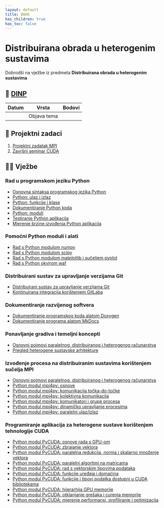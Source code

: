 ```yaml
---
layout: default
title: DOHS
has_children: true
has_toc: false
---
```

# Distribuirana obrada u heterogenim sustavima
Dobrodši na vježbe iz predmeta **Distribuirana obrada u heterogenim sustavima**

## 📅 [DINP](https://www.inf.uniri.hr/images/nastava/izvedbeni/2022_2023/DS/1_godina/DINP_DOHS_2022_2023.pdf)

| Datum | Vrsta | Bodovi |
| ----- | ----- | --------|
|       | Objava tema      |         | 

## 🚀 Projektni zadaci
1. [Projektni zadatak MPI]()
2. [Završni seminar CUDA](zavrsni-seminar-dohs-cuda)

## 👨‍💻 Vježbe

### Rad u programskom jeziku Python
- [Osnovna sintaksa programskog jezika Python](https://gaseri.org/hr/nastava/materijali/python-osnove-sintakse/)
- [Python: ulaz i izlaz](https://gaseri.org/hr/nastava/materijali/python-input-output/)
- [Python: funkcije i klase](https://gaseri.org/hr/nastava/materijali/python-funkcije-klase/)
- [Dokumentiranje Python koda](https://gaseri.org/hr/nastava/materijali/python-dokumentiranje/)
- [Python: moduli](https://gaseri.org/hr/nastava/materijali/python-modularizacija/)
- [Testiranje Python aplikacija](https://gaseri.org/hr/nastava/materijali/python-testiranje/)
- [Mjerenje brzine izvođenja Python aplikacija](https://gaseri.org/hr/nastava/materijali/python-timing-benchmarking/)

### Pomoćni Python moduli i alati
- [Rad s Python modulom numpy](https://gaseri.org/hr/nastava/materijali/python-modul-numpy/)
- [Rad s Python modulom scipy](https://gaseri.org/hr/nastava/materijali/python-modul-scipy/)
- [Rad s Python modulom matplotlib i sučeljem pyplot](https://gaseri.org/hr/nastava/materijali/python-modul-matplotlib/)
- [Rad s Python okvirom waf](https://gaseri.org/hr/nastava/materijali/python-okvir-waf/)

### Distribuirani sustav za upravljanje verzijama Git
- [Distribuirani sustav za upravljanje verzijama Git](https://gaseri.org/hr/nastava/materijali/git-upravljanje-verzijama/)
- [Kontinuirana integracija korištenjem GitLaba](https://gaseri.org/hr/nastava/materijali/gitlab-ci-cd/)

### Dokumentiranje razvijenog softvera
- [Dokumentiranje programskog koda alatom Doxygen](https://gaseri.org/hr/nastava/materijali/doxygen-dokumentiranje-programskog-koda/)
- [Dokumentiranje programa alatom MkDocs](https://gaseri.org/hr/nastava/materijali/mkdocs-dokumentiranje-programa/)

### Ponavljanje gradiva i temeljni koncepti
- [Osnovni pojmovi paralelnog, distribuiranog i heterogenog računarstva](https://gaseri.org/hr/nastava/materijali/paralelno-distribuirano-heterogeno-racunarstvo-pojmovi/)
- [Pregled heterogene sustavske arhitekture](https://gaseri.org/hr/nastava/materijali/hsa-pregled/)

### Izvođenje procesa na distribuiranim sustavima korištenjem sučelja MPI
- [Osnovni pojmovi paralelnog, distribuiranog i heterogenog računarstva](https://gaseri.org/hr/nastava/materijali/paralelno-distribuirano-heterogeno-racunarstvo-pojmovi/)
- [Python modul mpi4py: osnove](https://gaseri.org/hr/nastava/materijali/python-modul-mpi4py-osnove/)
- [Python modul mpi4py: komunikacija točka-do-točke](https://gaseri.org/hr/nastava/materijali/python-modul-mpi4py-komunikacija-tocka-do-tocke/)
- [Python modul mpi4py: kolektivna komunikacija](https://gaseri.org/hr/nastava/materijali/python-modul-mpi4py-kolektivna-komunikacija/)
- [Python modul mpi4py: komunikatori i grupe procesa](https://gaseri.org/hr/nastava/materijali/python-modul-mpi4py-komunikatori-grupe/)
- [Python modul mpi4py: dinamičko upravljanje procesima](https://gaseri.org/hr/nastava/materijali/python-modul-mpi4py-dinamicko-upravljanje-procesima/)
- [Python modul mpi4py: paralelni ulaz/izlaz](https://gaseri.org/hr/nastava/materijali/python-modul-mpi4py-paralelni-ulaz-izlaz/)

### Programiranje aplikacija za heterogene sustave korištenjem tehnologije CUDA
- [Python modul PyCUDA: osnove rada s GPU-om](https://gaseri.org/hr/nastava/materijali/python-modul-pycuda-osnove/)
- [Python modul PyCUDA: zbrajanje vektora](https://gaseri.org/hr/nastava/materijali/python-modul-pycuda-zbrajanje-vektora/)
- [Python modul PyCUDA: paralelna redukcija, norma i skalarno množenje vektora](https://gaseri.org/hr/nastava/materijali/python-modul-pycuda-redukcija/)
- [Python modul PyCUDA: paralelni algoritmi na matricama](https://gaseri.org/hr/nastava/materijali/python-modul-pycuda-matrice/)
- [Python modul PyCUDA: rad s vektorskim tipovima podataka](https://gaseri.org/hr/nastava/materijali/python-modul-pycuda-vektorski-tipovi/)
- [Python modul PyCUDA: funkcije uređaja i domaćina](https://gaseri.org/hr/nastava/materijali/python-modul-pycuda-funkcije-uredjaja-domacina/)
- [Python modul PyCUDA: funkcije i tipovi podatka dostupni u CUDA bibliotekama](https://gaseri.org/hr/nastava/materijali/python-modul-pycuda-biblioteke-funkcija/)
- [Python modul PyCUDA: hijerarhija GPU memorije](https://gaseri.org/hr/nastava/materijali/python-modul-pycuda-hijerarhija-memorije/)
- [Python modul PyCUDA: otklanjanje grešaka i curenja memorije](https://gaseri.org/hr/nastava/materijali/python-modul-pycuda-otklanjanje-gresaka/)
- [Python modul PyCUDA: mjerenje performansi, profiliranje i optimizacija](https://gaseri.org/hr/nastava/materijali/python-modul-pycuda-profiliranje-optimizacija/)